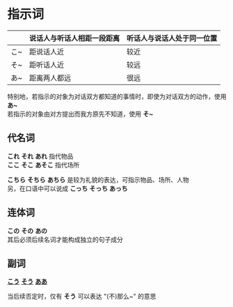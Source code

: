 # 指示词

|     | 说话人与听话人相距一段距离 | 听话人与说话人处于同一位置 |
| --- | ------------- | ------------- |
| こ~  | 距说话人近         | 较近            |
| そ~  | 距听话人近         | 较远            |
| あ~  | 距离两人都远        | 很远            |

特别地，若指示的对象为对话双方都知道的事情时，即使为对话双方的动作，使用 **あ~**  
若指示的对象由对方提出而我方原先不知道，使用 **そ~**  

## 代名词

**これ** **それ** **あれ** 指代物品  
**ここ** **そこ** **あそこ** 指代场所  

**こちら** **そちら** **あちら** 是较为礼貌的表达，可指示物品、场所、人物  
另，在口语中可以说成 **こっち** **そっち** **あっち**  

## 连体词

**この** **その** **あの**  
其后必须后续名词才能构成独立的句子成分  

## 副词

[**こう**](../4.particle/こう.md) [**そう**](../4.particle/そう.md) [**ああ**](../4.particle/ああ.md)  

当后续否定时，仅有 **そう** 可以表达 "(不)那么~" 的意思  
